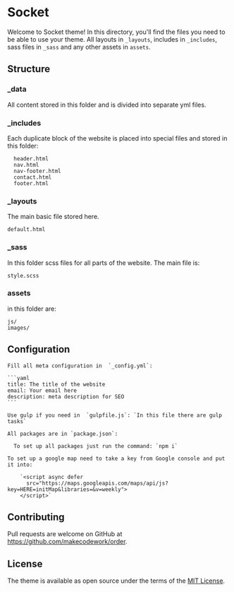# Socket

Welcome to Socket theme! In this directory, you'll find the files you need to be able to use your theme. All layouts in `_layouts`, includes in `_includes`, sass files in `_sass` and any other assets in `assets`.


## Structure

### _data
  All content stored in this folder and is divided into separate yml files.

### _includes
  Each duplicate block of the website is placed into special files and stored in this folder:

      header.html
      nav.html
      nav-footer.html
      contact.html
      footer.html

### _layouts
  The main basic file stored here.

    default.html

### _sass
  In this folder scss files for all parts of the website. The main file is:

    style.scss

### assets
  in this folder are:

    js/
    images/

## Configuration

    Fill all meta configuration in  `_config.yml`:

    ```yaml
    title: The title of the website
    email: Your email here
    description: meta description for SEO
    ```

    Use gulp if you need in  `gulpfile.js`: `In this file there are gulp tasks`

    All packages are in `package.json`:

      To set up all packages just run the command: `npm i`

    To set up a google map need to take a key from Google console and put it into:

        `<script async defer
          src="https://maps.googleapis.com/maps/api/js?key=HERE=initMap&libraries=&v=weekly">
        </script>`

## Contributing

Pull requests are welcome on GitHub at https://github.com/makecodework/order.

## License

The theme is available as open source under the terms of the [MIT License](https://opensource.org/licenses/MIT).
